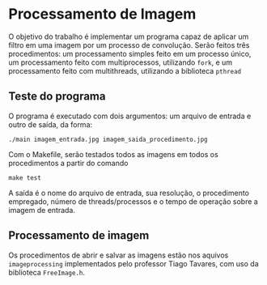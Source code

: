# Processamento de Imagem

O objetivo do trabalho é implementar um programa capaz de
aplicar um filtro em uma imagem por um processo de
convolução. Serão feitos três procedimentos: um processamento
simples feito em um processo único, um processamento feito
com multiprocessos, utilizando `fork`, e um processamento
feito com multithreads, utilizando a biblioteca `pthread`

## Teste do programa

O programa é executado com dois argumentos: um arquivo de
entrada e outro de saída, da forma:

```
./main imagem_entrada.jpg imagem_saida_procedimento.jpg
```

Com o Makefile, serão testados todos as imagens em todos os
procedimentos a partir do comando

```
make test
```

A saída é o nome do arquivo de entrada, sua resolução, o
procedimento empregado, número de threads/processos e o tempo
de operação sobre a imagem de entrada.

## Processamento de imagem

Os procedimentos de abrir e salvar as imagens estão nos aquivos `imageprocessing`
implementados pelo professor Tiago Tavares, com uso da biblioteca `FreeImage.h`.
